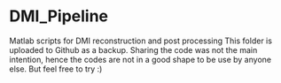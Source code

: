 # DMI_Pipeline
Matlab scripts for DMI reconstruction and post processing
This folder is uploaded to Github as a backup. Sharing the code was not the main intention, hence the codes are not in a good shape to be use by anyone else.
But feel free to try :)
